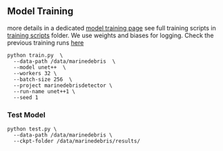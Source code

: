 ## Model Training


more details in a dedicated [model training page]()
see full training scripts in [training scripts](training_scripts) folder.
We use weights and biases for logging. Check the previous training runs [here](https://wandb.ai/marccoru/marinedebrisdetector)

```
python train.py  \
  --data-path /data/marinedebris  \
  --model unet++  \
  --workers 32 \
  --batch-size 256  \
  --project marinedebrisdetector \
  --run-name unet++1 \
  --seed 1
```

### Test Model

```
python test.py \
  --data-path /data/marinedebris \
  --ckpt-folder /data/marinedebris/results/
```